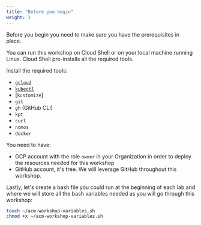 ```yaml
---
title: "Before you begin"
weight: 3
---
```

Before you begin you need to make sure you have the prerequisites in place.

You can run this workshop on Cloud Shell or on your local machine running Linux. Cloud Shell pre-installs all the required tools.

Install the required tools:
- [`gcloud`](https://cloud.google.com/sdk/docs/install)
- [`kubectl`](https://kubernetes.io/docs/tasks/tools/#kubectl)
- [`kustomize`]
- `git`
- `gh` (GitHub CLI)
- `kpt`
- `curl`
- `nomos`
- `docker`

You need to have:
- GCP account with the role `owner` in your Organization in order to deploy the resources needed for this workshop
- GitHub account, it's free. We will leverage GitHub throughout this workshop.

Lastly, let's create a bash file you could run at the beginning of each lab and where we will store all the bash variables needed as you will go through this workshop:
```Bash
touch ~/acm-workshop-variables.sh
chmod +x ~/acm-workshop-variables.sh
```
